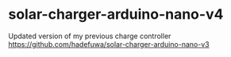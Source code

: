 # solar-charger-arduino-nano-v4

Updated version of my previous charge controller
https://github.com/hadefuwa/solar-charger-arduino-nano-v3
